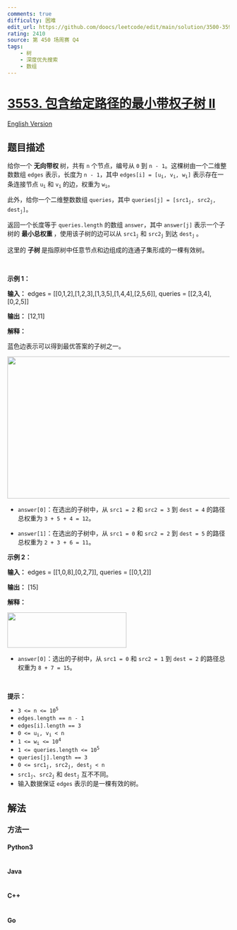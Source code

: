 ```yaml
---
comments: true
difficulty: 困难
edit_url: https://github.com/doocs/leetcode/edit/main/solution/3500-3599/3553.Minimum%20Weighted%20Subgraph%20With%20the%20Required%20Paths%20II/README.md
rating: 2410
source: 第 450 场周赛 Q4
tags:
    - 树
    - 深度优先搜索
    - 数组
---
```


<!-- problem:start -->

# [3553. 包含给定路径的最小带权子树 II](https://leetcode.cn/problems/minimum-weighted-subgraph-with-the-required-paths-ii)

[English Version](/solution/3500-3599/3553.Minimum%20Weighted%20Subgraph%20With%20the%20Required%20Paths%20II/README_EN.md)

## 题目描述

<!-- description:start -->

<p>给你一个&nbsp;<strong>无向带权&nbsp;</strong>树，共有 <code>n</code> 个节点，编号从 <code>0</code> 到 <code>n - 1</code>。这棵树由一个二维整数数组 <code>edges</code> 表示，长度为 <code>n - 1</code>，其中 <code>edges[i] = [u<sub>i</sub>, v<sub>i</sub>, w<sub>i</sub>]</code> 表示存在一条连接节点 <code>u<sub>i</sub></code> 和 <code>v<sub>i</sub></code> 的边，权重为 <code>w<sub>i</sub></code>。</p>

<p>此外，给你一个二维整数数组 <code>queries</code>，其中 <code>queries[j] = [src1<sub>j</sub>, src2<sub>j</sub>, dest<sub>j</sub>]</code>。</p>

<p>返回一个长度等于 <code>queries.length</code>&nbsp;的数组 <code>answer</code>，其中 <code>answer[j]</code> 表示一个子树的&nbsp;<strong>最小总权重&nbsp;</strong>，使用该子树的边可以从 <code>src1<sub>j</sub></code> 和 <code>src2<sub>j</sub></code> 到达 <code>dest<sub>j</sub></code><sub>&nbsp;</sub>。</p>

<p>这里的&nbsp;<strong>子树&nbsp;</strong>是指原树中任意节点和边组成的连通子集形成的一棵有效树。</p>

<p>&nbsp;</p>

<p><strong class="example">示例 1：</strong></p>

<div class="example-block">
<p><strong>输入：</strong> <span class="example-io">edges = [[0,1,2],[1,2,3],[1,3,5],[1,4,4],[2,5,6]], queries = [[2,3,4],[0,2,5]]</span></p>

<p><strong>输出：</strong> <span class="example-io">[12,11]</span></p>

<p><strong>解释：</strong></p>

<p>蓝色边表示可以得到最优答案的子树之一。</p>

<p><img alt="" src="https://fastly.jsdelivr.net/gh/doocs/leetcode@main/solution/3500-3599/3553.Minimum%20Weighted%20Subgraph%20With%20the%20Required%20Paths%20II/images/tree1-4.jpg" style="width: 531px; height: 322px;" /></p>

<ul>
	<li>
	<p><code>answer[0]</code>：在选出的子树中，从 <code>src1 = 2</code> 和 <code>src2 = 3</code> 到 <code>dest = 4</code> 的路径总权重为 <code>3 + 5 + 4 = 12</code>。</p>
	</li>
	<li>
	<p><code>answer[1]</code>：在选出的子树中，从 <code>src1 = 0</code> 和 <code>src2 = 2</code> 到 <code>dest = 5</code> 的路径总权重为 <code>2 + 3 + 6 = 11</code>。</p>
	</li>
</ul>
</div>

<p><strong class="example">示例 2：</strong></p>

<div class="example-block">
<p><strong>输入：</strong> <span class="example-io">edges = [[1,0,8],[0,2,7]], queries = [[0,1,2]]</span></p>

<p><strong>输出：</strong> <span class="example-io">[15]</span></p>

<p><strong>解释：</strong></p>

<p><img alt="" src="https://fastly.jsdelivr.net/gh/doocs/leetcode@main/solution/3500-3599/3553.Minimum%20Weighted%20Subgraph%20With%20the%20Required%20Paths%20II/images/tree1-5.jpg" style="width: 270px; height: 80px;" /></p>

<ul>
	<li><code>answer[0]</code>：选出的子树中，从 <code>src1 = 0</code> 和 <code>src2 = 1</code> 到 <code>dest = 2</code> 的路径总权重为 <code>8 + 7 = 15</code>。</li>
</ul>
</div>

<p>&nbsp;</p>

<p><strong>提示：</strong></p>

<ul>
	<li><code>3 &lt;= n &lt;= 10<sup>5</sup></code></li>
	<li><code>edges.length == n - 1</code></li>
	<li><code>edges[i].length == 3</code></li>
	<li><code>0 &lt;= u<sub>i</sub>, v<sub>i</sub> &lt; n</code></li>
	<li><code>1 &lt;= w<sub>i</sub> &lt;= 10<sup>4</sup></code></li>
	<li><code>1 &lt;= queries.length &lt;= 10<sup>5</sup></code></li>
	<li><code>queries[j].length == 3</code></li>
	<li><code>0 &lt;= src1<sub>j</sub>, src2<sub>j</sub>, dest<sub>j</sub> &lt; n</code></li>
	<li><code>src1<sub>j</sub></code>、<code>src2<sub>j</sub></code> 和 <code>dest<sub>j</sub></code>&nbsp;互不不同。</li>
	<li>输入数据保证 <code>edges</code> 表示的是一棵有效的树。</li>
</ul>

<!-- description:end -->

## 解法

<!-- solution:start -->

### 方法一

<!-- tabs:start -->

#### Python3

```python

```

#### Java

```java

```

#### C++

```cpp

```

#### Go

```go

```

<!-- tabs:end -->

<!-- solution:end -->

<!-- problem:end -->
